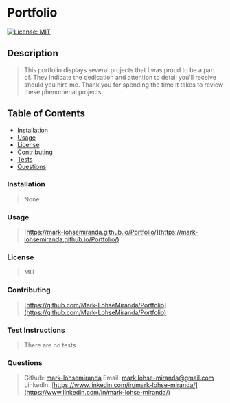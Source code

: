 

# Portfolio

[![License: MIT](https://img.shields.io/badge/License-MIT-yellow.svg)](https://opensource.org/licenses/MIT)

## Description

> This portfolio displays several projects that I was proud to be a part of. They indicate the dedication and attention to detail you'll receive should you hire me. Thank you for spending the time it takes to review these phenomenal projects.

## Table of Contents
* [Installation](#installation)
* [Usage](#usage)
* [License](#license)
* [Contributing](#contributing)
* [Tests](#tests)
* [Questions](#questions)

### Installation

> None

### Usage

> [https://mark-lohsemiranda.github.io/Portfolio/](https://mark-lohsemiranda.github.io/Portfolio/)

### License

> MIT

### Contributing

> [https://github.com/Mark-LohseMiranda/Portfolio](https://github.com/Mark-LohseMiranda/Portfolio)

### Test Instructions

> There are no tests

### Questions

>Github: [mark-lohsemiranda](https://www.github.com/mark-lohsemiranda)
>Email: [mark.lohse-miranda@gmail.com](mailto:mark.lohse-miranda@gmail.com)
>LinkedIn: [https://www.linkedin.com/in/mark-lohse-miranda/](https://www.linkedin.com/in/mark-lohse-miranda/)

